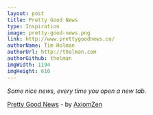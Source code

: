 ```yaml
---
layout: post
title: Pretty Good News
type: Inspiration
image: pretty-good-news.png
link: http://www.prettygoodnews.co/
authorName: Tim Holman
authorUrl: http://tholman.com
authorGithub: tholman
imgWidth: 1194
imgHeight: 610
---
```


_Some nice news, every time you open a new tab._

[Pretty Good News](http://www.prettygoodnews.co/) - by [AxiomZen](https://www.axiomzen.co/)
